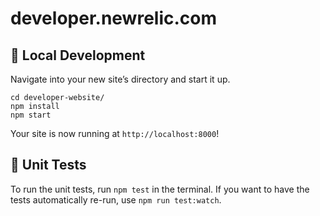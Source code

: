 # developer.newrelic.com

## 🚀 Local Development

Navigate into your new site’s directory and start it up.

```shell
cd developer-website/
npm install
npm start
```

Your site is now running at `http://localhost:8000`!

## 📝 Unit Tests

To run the unit tests, run `npm test` in the terminal. If you want to have the tests automatically re-run, use `npm run test:watch`.
